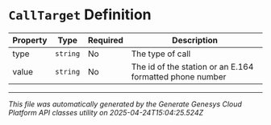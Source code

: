 # `CallTarget` Definition

| Property | Type | Required | Description |
|----------|------|----------|-------------|
| type | `string` | No | The type of call |
| value | `string` | No | The id of the station or an E.164 formatted phone number |

---

*This file was automatically generated by the Generate Genesys Cloud Platform API classes utility on 2025-04-24T15:04:25.524Z*